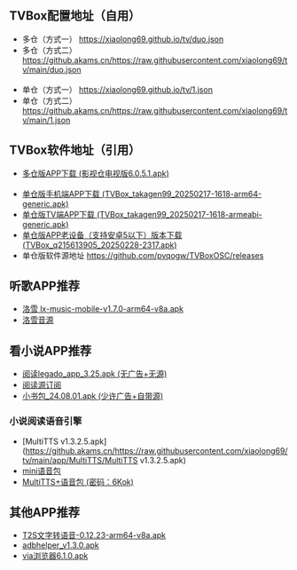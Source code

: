 ## TVBox配置地址（自用）
- 多仓（方式一） <https://xiaolong69.github.io/tv/duo.json>
- 多仓（方式二）<https://github.akams.cn/https://raw.githubusercontent.com/xiaolong69/tv/main/duo.json>
<br><br>
- 单仓（方式一） <https://xiaolong69.github.io/tv/1.json>
- 单仓（方式二）<https://github.akams.cn/https://raw.githubusercontent.com/xiaolong69/tv/main/1.json>

## TVBox软件地址（引用）
- [多仓版APP下载 (影视仓电视版6.0.5.1.apk)](https://github.akams.cn/https://raw.githubusercontent.com/xiaolong69/tv/main/app/影视仓电视版6.0.5.1.apk)
<br><br>
- [单仓版手机端APP下载 (TVBox_takagen99_20250217-1618-arm64-generic.apk)](https://github.akams.cn/https://raw.githubusercontent.com/xiaolong69/tv/main/app/TVBox_takagen99_20250217-1618-arm64-generic.apk)
- [单仓版TV端APP下载 (TVBox_takagen99_20250217-1618-armeabi-generic.apk)](https://github.akams.cn/https://raw.githubusercontent.com/xiaolong69/tv/main/app/TVBox_takagen99_20250217-1618-armeabi-generic.apk)
- [单仓版APP老设备（支持安卓5以下）版本下载 (TVBox_q215613905_20250228-2317.apk)](https://github.akams.cn/https://raw.githubusercontent.com/xiaolong69/tv/main/app/TVBox_q215613905_20250228-2317.apk)
- 单仓版软件源地址 <https://github.com/pvqogw/TVBoxOSC/releases>

## 听歌APP推荐
- [洛雪 lx-music-mobile-v1.7.0-arm64-v8a.apk](https://github.akams.cn/https://raw.githubusercontent.com/xiaolong69/tv/main/app/lxmusic/lx-music-mobile-v1.7.0-arm64-v8a.apk)
- [洛雪音源](https://github.akams.cn/https://raw.githubusercontent.com/xiaolong69/tv/main/app/lxmusic/sixyin-music-source-v1.2.1.js)

## 看小说APP推荐
- [阅读legado_app_3.25.apk (无广告+无源)](https://github.akams.cn/https://raw.githubusercontent.com/xiaolong69/tv/main/app/legado_app_3.25.apk)
- [阅读源订阅](yuedu://rsssource/importonline?src=http://yuedu.miaogongzi.net/shuyuan/miaogongziDY.json)
- [小书包_24.08.01.apk (少许广告+自带源)](https://github.akams.cn/https://raw.githubusercontent.com/xiaolong69/tv/main/app/小书包_24.08.01.apk)

### 小说阅读语音引擎
- [MultiTTS v1.3.2.5.apk](https://github.akams.cn/https://raw.githubusercontent.com/xiaolong69/tv/main/app/MultiTTS/MultiTTS v1.3.2.5.apk)
- [mini语音包](https://github.akams.cn/https://raw.githubusercontent.com/xiaolong69/tv/main/app/MultiTTS/voice3_mini.zip)
- [MultiTTS+语音包 (密码：6Kok)](https://bingsunnysky-my.sharepoint.com/:f:/g/personal/bingsunny_bingsunnysky_onmicrosoft_com/EtyirbIIsqtPr5I7hzHcn74B-a9MwyvqpbdsFciFApogqA?e=C8SGhz)

## 其他APP推荐
- [T2S文字转语音-0.12.23-arm64-v8a.apk](https://github.akams.cn/https://raw.githubusercontent.com/xiaolong69/tv/main/app/MultiTTS/T2S文字转语音-0.12.23-arm64-v8a.apk)
- [adbhelper_v1.3.0.apk](https://github.akams.cn/https://raw.githubusercontent.com/xiaolong69/tv/main/app/adbhelper_v1.3.0.apk)
- [via浏览器6.1.0.apk](https://github.akams.cn/https://raw.githubusercontent.com/xiaolong69/tv/main/app/via浏览器6.1.0.apk)
